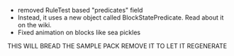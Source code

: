 - removed RuleTest based "predicates" field
- Instead, it uses a new object called BlockStatePredicate. Read about it on the wiki.
- Fixed animation on blocks like sea pickles

THIS WILL BREAD THE SAMPLE PACK
REMOVE IT TO LET IT REGENERATE